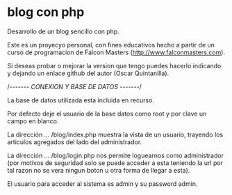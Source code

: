 # blog con php
Desarrollo de un blog sencillo con php.

Este es un proyecyo personal, con fines educativos hecho a partir de un curso de programacion de Falcon Masters (http://www.falconmasters.com).

Si deseas probar o mejorar la version que tengo puedes hacerlo indicando y dejando un enlace github del autor (Oscar Quintanilla).

/*------- CONEXION Y BASE DE DATOS -------*/

La base de datos utilizada esta incluida en recurso.

Por defecto deje el usuario de la base datos como root y por clave un campo en blanco.

La dirección ... /blog/index.php muestra la vista de un usuario, trayendo los articulos agregados del lado del administrador. 

La dirección ... /blog/login.php nos permite loguearnos como administrador (por motivos de seguridad solo se puede acceder a esta teniendo la url por tal razon no se vera ningun boton u otra forma de llegar a esta).

El usuario para acceder al sistema es admin y su password admin.
